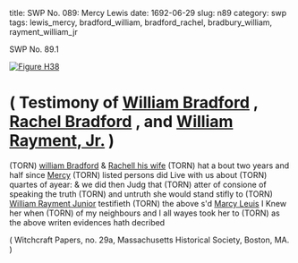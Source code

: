 title: SWP No. 089: Mercy Lewis
date: 1692-06-29
slug: n89
category: swp
tags: lewis_mercy, bradford_william, bradford_rachel, bradbury_william, rayment_william_jr


<div markdown class="doc" id="n89.1">

<div class="doc_id">SWP No. 89.1</div>


<span markdown class="figure">[![Figure H38](archives/MassHist/gifs/H38.gif)](archives/MassHist/large/H38.jpg)</span>

# ( Testimony of [William Bradford](/tag/bradbury_william.html) , [Rachel Bradford](/tag/bradford_rachel.html) , and [William Rayment, Jr.](/tag/rayment_william_jr.html) )

(TORN) [william Bradford](/tag/bradford_william.html) & [Rachell his wife](/tag/bradford_rachel.html)
(TORN) hat a bout two years and half since [Mercy](/tag/lewis_mercy.html)
(TORN) listed persons did Live with us about 
(TORN) quartes of ayear: & we did then Judg that 
(TORN) atter of consione of speaking the truth 
(TORN) and untruth she would stand stifly to 
(TORN) [William Rayment Junior](/tag/rayment_william_jr.html) testifieth
(TORN) the above s'd [Marcy Leuis](/tag/lewis_mercy.html) I Knew her when
(TORN) of my neighbours and I all wayes took her to 
(TORN) as the above writen evidences hath decribed 

( Witchcraft Papers, no. 29a, Massachusetts Historical Society, Boston, MA. )


</div>

